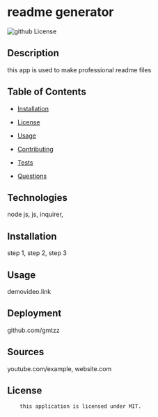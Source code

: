 # readme generator 
  ![github License](https://img.shields.io/badge/license-MIT-blue.svg)
  ## Description
  this app is used to make professional readme files
  ## Table of Contents 

* [Installation](#installation)

* [License](#license)
* [Usage](#usage)
* [Contributing](#contributing)

* [Tests](#tests)

* [Questions](#questions)
## Technologies
 node js, js, inquirer,
## Installation
step 1, step 2, step 3
## Usage
demovideo.link
## Deployment
github.com/gmtzz
## Sources
youtube.com/example, website.com

## License
        this application is licensed under MIT. 
        


